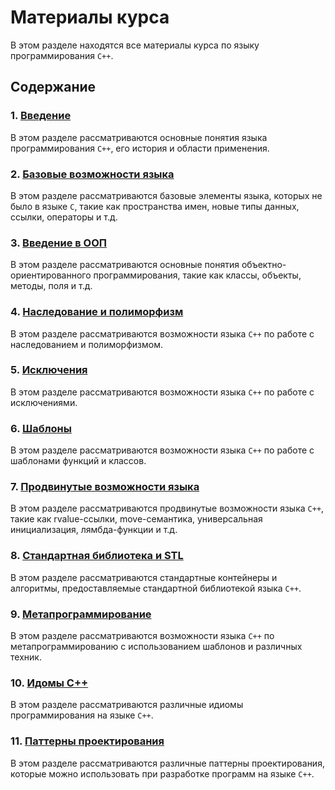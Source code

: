 # Материалы курса

В этом разделе находятся все материалы курса по языку программирования `C++`.

## Содержание

### 1. [Введение](lessons/01-introduction/README.md)

В этом разделе рассматриваются основные понятия языка программирования `C++`, его история и области применения.

### 2. [Базовые возможности языка](lessons/02-basics/README.md)

В этом разделе рассматриваются базовые элементы языка, которых не было в языке `C`, такие как пространства имен, новые типы данных, ссылки, операторы и т.д.

### 3. [Введение в ООП](lessons/03-oop/README.md)

В этом разделе рассматриваются основные понятия объектно-ориентированного программирования, такие как классы, объекты, методы, поля и т.д.

### 4. [Наследование и полиморфизм](lessons/04-inheritance-polymorphism/README.md)

В этом разделе рассматриваются возможности языка `C++` по работе с наследованием и полиморфизмом.

### 5. [Исключения](lessons/05-exceptions/README.md)

В этом разделе рассматриваются возможности языка `C++` по работе с исключениями.

### 6. [Шаблоны](lessons/06-templates/README.md)

В этом разделе рассматриваются возможности языка `C++` по работе с шаблонами функций и классов.

### 7. [Продвинутые возможности языка](lessons/07-advanced/README.md)

В этом разделе рассматриваются продвинутые возможности языка `C++`, такие как rvalue-ссылки, move-семантика, универсальная инициализация, лямбда-функции и т.д.

### 8. [Стандартная библиотека и STL](lessons/08-stl/README.md)

В этом разделе рассматриваются стандартные контейнеры и алгоритмы, предоставляемые стандартной библиотекой языка `C++`.

### 9. [Метапрограммирование](lessons/09-metaprogramming/README.md)

В этом разделе рассматриваются возможности языка `C++` по метапрограммированию с использованием шаблонов и различных техник.

### 10. [Идомы C++](lessons/10-idioms/README.md)

В этом разделе рассматриваются различные идиомы программирования на языке `C++`.

### 11. [Паттерны проектирования](lessons/11-design-patterns/README.md)

В этом разделе рассматриваются различные паттерны проектирования, которые можно использовать при разработке программ на языке `C++`.
